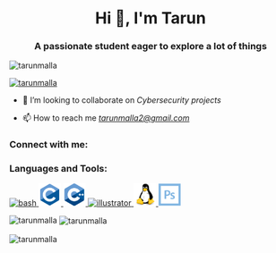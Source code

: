 <h1 align="center">Hi 👋, I'm Tarun</h1>
<h3 align="center">A passionate student eager to explore a lot of things</h3>

<p align="left"> <img src="https://komarev.com/ghpvc/?username=tarunmalla&label=Profile%20views&color=0e75b6&style=flat" alt="tarunmalla" /> </p>

<p align="left"> <a href="https://github.com/ryo-ma/github-profile-trophy"><img src="https://github-profile-trophy.vercel.app/?username=tarunmalla" alt="tarunmalla" /></a> </p>


- 👯 I’m looking to collaborate on *Cybersecurity projects*

- 📫 How to reach me *tarunmalla2@gmail.com*

<h3 align="left">Connect with me:</h3>
<p align="left">
</p>

<h3 align="left">Languages and Tools:</h3>
<p align="left"> <a href="https://www.gnu.org/software/bash/" target="_blank" rel="noreferrer"> <img src="https://www.vectorlogo.zone/logos/gnu_bash/gnu_bash-icon.svg" alt="bash" width="40" height="40"/> </a> <a href="https://www.cprogramming.com/" target="_blank" rel="noreferrer"> <img src="https://raw.githubusercontent.com/devicons/devicon/master/icons/c/c-original.svg" alt="c" width="40" height="40"/> </a> <a href="https://www.w3schools.com/cpp/" target="_blank" rel="noreferrer"> <img src="https://raw.githubusercontent.com/devicons/devicon/master/icons/cplusplus/cplusplus-original.svg" alt="cplusplus" width="40" height="40"/> </a> <a href="https://www.adobe.com/in/products/illustrator.html" target="_blank" rel="noreferrer"> <img src="https://www.vectorlogo.zone/logos/adobe_illustrator/adobe_illustrator-icon.svg" alt="illustrator" width="40" height="40"/> </a> <a href="https://www.linux.org/" target="_blank" rel="noreferrer"> <img src="https://raw.githubusercontent.com/devicons/devicon/master/icons/linux/linux-original.svg" alt="linux" width="40" height="40"/> </a> <a href="https://www.photoshop.com/en" target="_blank" rel="noreferrer"> <img src="https://raw.githubusercontent.com/devicons/devicon/master/icons/photoshop/photoshop-line.svg" alt="photoshop" width="40" height="40"/> </a> </p>

<p><img align="left" src="https://github-readme-stats.vercel.app/api/top-langs?username=tarunmalla&show_icons=true&locale=en&layout=compact" alt="tarunmalla" /></p>

<p>&nbsp;<img align="center" src="https://github-readme-stats.vercel.app/api?username=tarunmalla&show_icons=true&locale=en" alt="tarunmalla" /></p>

<p><img align="center" src="https://github-readme-streak-stats.herokuapp.com/?user=tarunmalla&" alt="tarunmalla" /></p>
